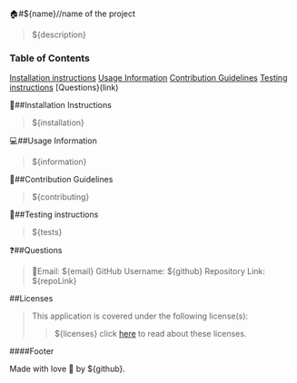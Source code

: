 :house:#${name}//name of the project

>${description}


### Table of Contents
[Installation instructions](link)
[Usage Information](link)
[Contribution Guidelines](link)
[Testing instructions](link)
[Questions}(link)


:memo:##Installation Instructions
>${installation}


:computer:##Usage Information
>${information}


:incoming_envelope:##Contribution Guidelines
>${contributing}

:notebook:##Testing instructions
>${tests}


:question:##Questions
>:email:Email: ${email}
>GitHub Username: ${github}
>Repository Link: ${repoLink}


##Licenses
>This application is covered under the following license(s): <br>
>>${licenses}
>>click [here](https://choosealicense.com/licenses/) to read about these licenses.

####Footer

Made with love :gift_heart: by ${github}. 
